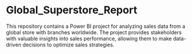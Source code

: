 # Global_Superstore_Report
This repository contains a Power BI project for analyzing sales data from a global store with branches worldwide. The project provides stakeholders with valuable insights into sales performance, allowing them to make data-driven decisions to optimize sales strategies.
